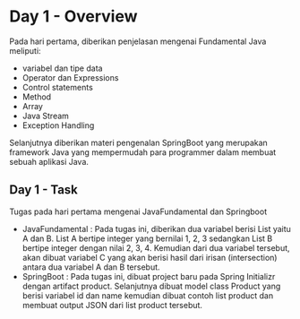 # Day 1 - Overview
Pada hari pertama, diberikan penjelasan mengenai Fundamental Java meliputi:
- variabel dan tipe data
- Operator dan Expressions
- Control statements
- Method
- Array
- Java Stream
- Exception Handling

Selanjutnya diberikan materi pengenalan SpringBoot yang merupakan framework Java yang mempermudah para programmer dalam membuat sebuah aplikasi Java.

## Day 1 - Task
Tugas pada hari pertama mengenai JavaFundamental dan Springboot
- JavaFundamental : Pada tugas ini, diberikan dua variabel berisi List yaitu A dan B. List A bertipe integer yang bernilai 1, 2, 3 sedangkan List B bertipe integer dengan nilai 2, 3, 4. Kemudian dari dua variabel tersebut, akan dibuat variabel C yang akan berisi hasil dari irisan (intersection) antara dua variabel A dan B tersebut.
- SpringBoot : Pada tugas ini, dibuat project baru pada Spring Initializr dengan artifact product. Selanjutnya dibuat model class Product yang berisi variabel id dan name kemudian dibuat contoh list product dan membuat output JSON dari list product tersebut.
